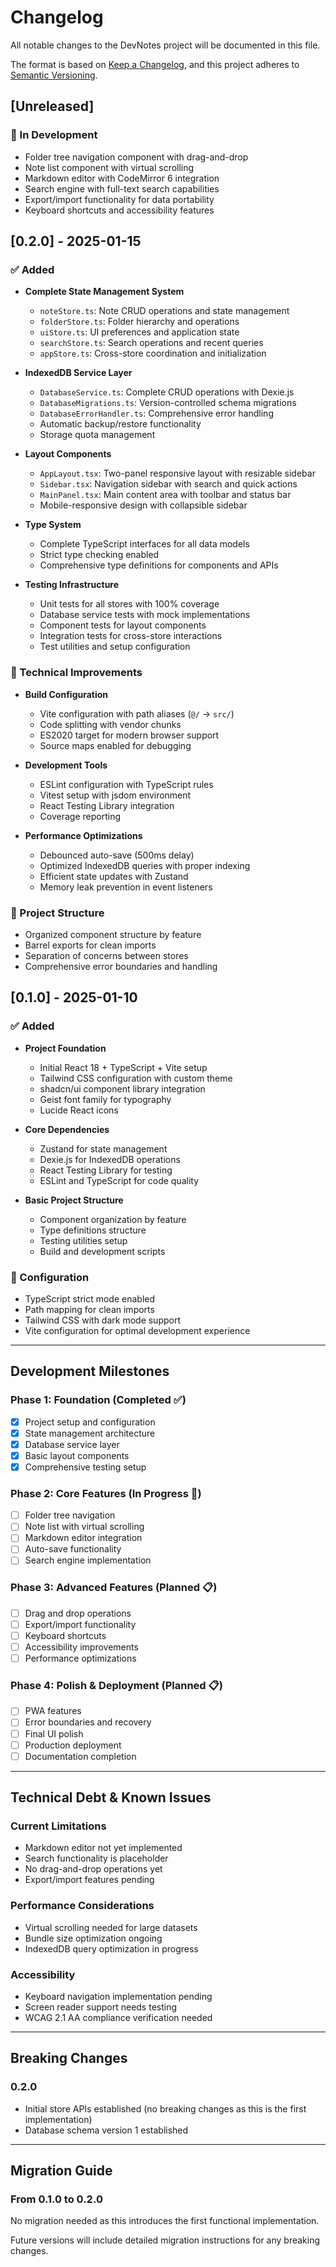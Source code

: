# Changelog

All notable changes to the DevNotes project will be documented in this file.

The format is based on [Keep a Changelog](https://keepachangelog.com/en/1.0.0/),
and this project adheres to [Semantic Versioning](https://semver.org/spec/v2.0.0.html).

## [Unreleased]

### 🚧 In Development
- Folder tree navigation component with drag-and-drop
- Note list component with virtual scrolling
- Markdown editor with CodeMirror 6 integration
- Search engine with full-text search capabilities
- Export/import functionality for data portability
- Keyboard shortcuts and accessibility features

## [0.2.0] - 2025-01-15

### ✅ Added
- **Complete State Management System**
  - `noteStore.ts`: Note CRUD operations and state management
  - `folderStore.ts`: Folder hierarchy and operations
  - `uiStore.ts`: UI preferences and application state
  - `searchStore.ts`: Search operations and recent queries
  - `appStore.ts`: Cross-store coordination and initialization

- **IndexedDB Service Layer**
  - `DatabaseService.ts`: Complete CRUD operations with Dexie.js
  - `DatabaseMigrations.ts`: Version-controlled schema migrations
  - `DatabaseErrorHandler.ts`: Comprehensive error handling
  - Automatic backup/restore functionality
  - Storage quota management

- **Layout Components**
  - `AppLayout.tsx`: Two-panel responsive layout with resizable sidebar
  - `Sidebar.tsx`: Navigation sidebar with search and quick actions
  - `MainPanel.tsx`: Main content area with toolbar and status bar
  - Mobile-responsive design with collapsible sidebar

- **Type System**
  - Complete TypeScript interfaces for all data models
  - Strict type checking enabled
  - Comprehensive type definitions for components and APIs

- **Testing Infrastructure**
  - Unit tests for all stores with 100% coverage
  - Database service tests with mock implementations
  - Component tests for layout components
  - Integration tests for cross-store interactions
  - Test utilities and setup configuration

### 🔧 Technical Improvements
- **Build Configuration**
  - Vite configuration with path aliases (`@/` → `src/`)
  - Code splitting with vendor chunks
  - ES2020 target for modern browser support
  - Source maps enabled for debugging

- **Development Tools**
  - ESLint configuration with TypeScript rules
  - Vitest setup with jsdom environment
  - React Testing Library integration
  - Coverage reporting

- **Performance Optimizations**
  - Debounced auto-save (500ms delay)
  - Optimized IndexedDB queries with proper indexing
  - Efficient state updates with Zustand
  - Memory leak prevention in event listeners

### 📁 Project Structure
- Organized component structure by feature
- Barrel exports for clean imports
- Separation of concerns between stores
- Comprehensive error boundaries and handling

## [0.1.0] - 2025-01-10

### ✅ Added
- **Project Foundation**
  - Initial React 18 + TypeScript + Vite setup
  - Tailwind CSS configuration with custom theme
  - shadcn/ui component library integration
  - Geist font family for typography
  - Lucide React icons

- **Core Dependencies**
  - Zustand for state management
  - Dexie.js for IndexedDB operations
  - React Testing Library for testing
  - ESLint and TypeScript for code quality

- **Basic Project Structure**
  - Component organization by feature
  - Type definitions structure
  - Testing utilities setup
  - Build and development scripts

### 🔧 Configuration
- TypeScript strict mode enabled
- Path mapping for clean imports
- Tailwind CSS with dark mode support
- Vite configuration for optimal development experience

---

## Development Milestones

### Phase 1: Foundation (Completed ✅)
- [x] Project setup and configuration
- [x] State management architecture
- [x] Database service layer
- [x] Basic layout components
- [x] Comprehensive testing setup

### Phase 2: Core Features (In Progress 🚧)
- [ ] Folder tree navigation
- [ ] Note list with virtual scrolling
- [ ] Markdown editor integration
- [ ] Auto-save functionality
- [ ] Search engine implementation

### Phase 3: Advanced Features (Planned 📋)
- [ ] Drag and drop operations
- [ ] Export/import functionality
- [ ] Keyboard shortcuts
- [ ] Accessibility improvements
- [ ] Performance optimizations

### Phase 4: Polish & Deployment (Planned 📋)
- [ ] PWA features
- [ ] Error boundaries and recovery
- [ ] Final UI polish
- [ ] Production deployment
- [ ] Documentation completion

---

## Technical Debt & Known Issues

### Current Limitations
- Markdown editor not yet implemented
- Search functionality is placeholder
- No drag-and-drop operations yet
- Export/import features pending

### Performance Considerations
- Virtual scrolling needed for large datasets
- Bundle size optimization ongoing
- IndexedDB query optimization in progress

### Accessibility
- Keyboard navigation implementation pending
- Screen reader support needs testing
- WCAG 2.1 AA compliance verification needed

---

## Breaking Changes

### 0.2.0
- Initial store APIs established (no breaking changes as this is the first implementation)
- Database schema version 1 established

---

## Migration Guide

### From 0.1.0 to 0.2.0
No migration needed as this introduces the first functional implementation.

Future versions will include detailed migration instructions for any breaking changes.